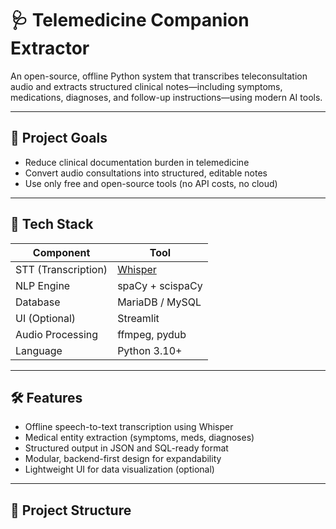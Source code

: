 # 🩺 Telemedicine Companion Extractor

An open-source, offline Python system that transcribes teleconsultation audio and extracts structured clinical notes—including symptoms, medications, diagnoses, and follow-up instructions—using modern AI tools.

---

## 🚀 Project Goals

- Reduce clinical documentation burden in telemedicine
- Convert audio consultations into structured, editable notes
- Use only free and open-source tools (no API costs, no cloud)

---

## 🧱 Tech Stack

| Component         | Tool                |
|------------------|---------------------|
| STT (Transcription) | [Whisper](https://github.com/openai/whisper) |
| NLP Engine        | spaCy + scispaCy    |
| Database          | MariaDB / MySQL     |
| UI (Optional)     | Streamlit           |
| Audio Processing  | ffmpeg, pydub       |
| Language          | Python 3.10+        |

---

## 🛠 Features

- Offline speech-to-text transcription using Whisper
- Medical entity extraction (symptoms, meds, diagnoses)
- Structured output in JSON and SQL-ready format
- Modular, backend-first design for expandability
- Lightweight UI for data visualization (optional)

---

## 📂 Project Structure
